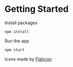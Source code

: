 # Getting Started

Install packages

```
npm install
```

Run the app

```
npm start
```

Icons made by [Flaticon](https://www.flaticon.com).
